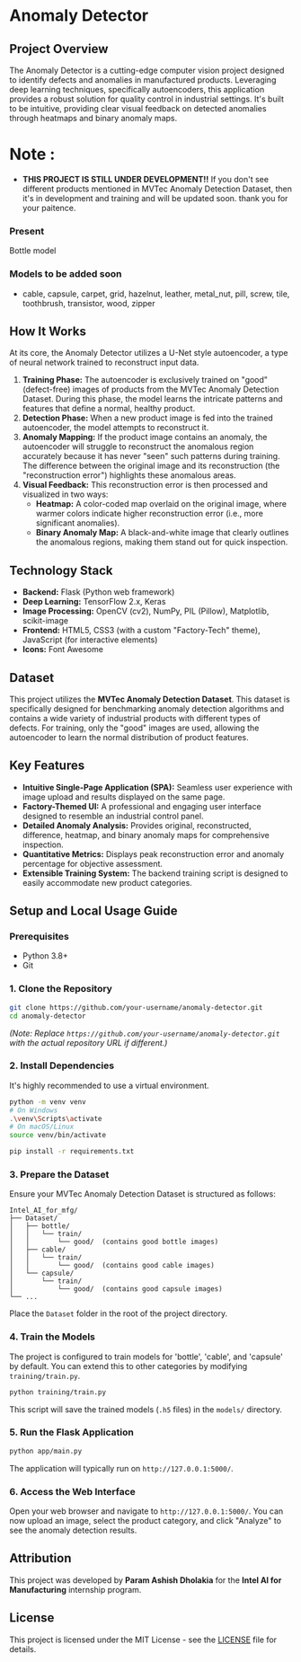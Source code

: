 # Anomaly Detector

## Project Overview
The Anomaly Detector is a cutting-edge computer vision project designed to identify defects and anomalies in manufactured products. Leveraging deep learning techniques, specifically autoencoders, this application provides a robust solution for quality control in industrial settings. It's built to be intuitive, providing clear visual feedback on detected anomalies through heatmaps and binary anomaly maps.

# Note :
* **THIS PROJECT IS STILL UNDER DEVELOPMENT!!** If you don't see different products mentioned in MVTec Anomaly Detection Dataset, then it's in development and training and will be updated soon. thank you for your paitence.

### Present 
Bottle model

### Models to be added soon
* cable, capsule, carpet, grid, hazelnut, leather, metal_nut, pill, screw, tile, toothbrush, transistor, wood, zipper



## How It Works
At its core, the Anomaly Detector utilizes a U-Net style autoencoder, a type of neural network trained to reconstruct input data.

1.  **Training Phase:** The autoencoder is exclusively trained on "good" (defect-free) images of products from the MVTec Anomaly Detection Dataset. During this phase, the model learns the intricate patterns and features that define a normal, healthy product.
2.  **Detection Phase:** When a new product image is fed into the trained autoencoder, the model attempts to reconstruct it.
3.  **Anomaly Mapping:** If the product image contains an anomaly, the autoencoder will struggle to reconstruct the anomalous region accurately because it has never "seen" such patterns during training. The difference between the original image and its reconstruction (the "reconstruction error") highlights these anomalous areas.
4.  **Visual Feedback:** This reconstruction error is then processed and visualized in two ways:
    *   **Heatmap:** A color-coded map overlaid on the original image, where warmer colors indicate higher reconstruction error (i.e., more significant anomalies).
    *   **Binary Anomaly Map:** A black-and-white image that clearly outlines the anomalous regions, making them stand out for quick inspection.

## Technology Stack
*   **Backend:** Flask (Python web framework)
*   **Deep Learning:** TensorFlow 2.x, Keras
*   **Image Processing:** OpenCV (cv2), NumPy, PIL (Pillow), Matplotlib, scikit-image
*   **Frontend:** HTML5, CSS3 (with a custom "Factory-Tech" theme), JavaScript (for interactive elements)
*   **Icons:** Font Awesome

## Dataset
This project utilizes the **MVTec Anomaly Detection Dataset**. This dataset is specifically designed for benchmarking anomaly detection algorithms and contains a wide variety of industrial products with different types of defects. For training, only the "good" images are used, allowing the autoencoder to learn the normal distribution of product features.

## Key Features
*   **Intuitive Single-Page Application (SPA):** Seamless user experience with image upload and results displayed on the same page.
*   **Factory-Themed UI:** A professional and engaging user interface designed to resemble an industrial control panel.
*   **Detailed Anomaly Analysis:** Provides original, reconstructed, difference, heatmap, and binary anomaly maps for comprehensive inspection.
*   **Quantitative Metrics:** Displays peak reconstruction error and anomaly percentage for objective assessment.
*   **Extensible Training System:** The backend training script is designed to easily accommodate new product categories.



## Setup and Local Usage Guide

### Prerequisites
*   Python 3.8+
*   Git

### 1. Clone the Repository
```bash
git clone https://github.com/your-username/anomaly-detector.git
cd anomaly-detector
```
*(Note: Replace `https://github.com/your-username/anomaly-detector.git` with the actual repository URL if different.)*

### 2. Install Dependencies
It's highly recommended to use a virtual environment.
```bash
python -m venv venv
# On Windows
.\venv\Scripts\activate
# On macOS/Linux
source venv/bin/activate

pip install -r requirements.txt
```

### 3. Prepare the Dataset
Ensure your MVTec Anomaly Detection Dataset is structured as follows:
```
Intel_AI_for_mfg/
├── Dataset/
│   ├── bottle/
│   │   └── train/
│   │       └── good/  (contains good bottle images)
│   ├── cable/
│   │   └── train/
│   │       └── good/  (contains good cable images)
│   └── capsule/
│       └── train/
│           └── good/  (contains good capsule images)
└── ...
```
Place the `Dataset` folder in the root of the project directory.

### 4. Train the Models
The project is configured to train models for 'bottle', 'cable', and 'capsule' by default. You can extend this to other categories by modifying `training/train.py`.
```bash
python training/train.py
```
This script will save the trained models (`.h5` files) in the `models/` directory.

### 5. Run the Flask Application
```bash
python app/main.py
```
The application will typically run on `http://127.0.0.1:5000/`.

### 6. Access the Web Interface
Open your web browser and navigate to `http://127.0.0.1:5000/`.
You can now upload an image, select the product category, and click "Analyze" to see the anomaly detection results.

## Attribution
This project was developed by **Param Ashish Dholakia** for the **Intel AI for Manufacturing** internship program.

## License
This project is licensed under the MIT License - see the [LICENSE](LICENSE) file for details.
